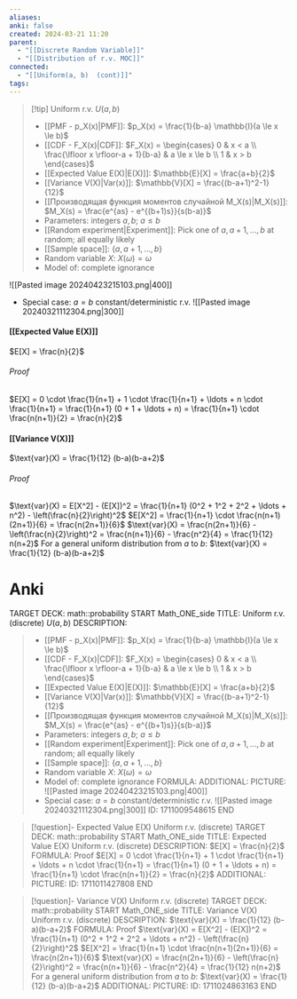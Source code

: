 ```yaml
---
aliases: 
anki: false
created: 2024-03-21 11:20
parent:
  - "[[Discrete Random Variable]]"
  - "[[Distribution of r.v. MOC]]"
connected:
  - "[[Uniform(a, b)  (cont)]]"
tags: 
---
```


> [!tip] Uniform r.v. $U(a, b)$
> - [[PMF - p_X(x)|PMF]]: $p_X(x) = \frac{1}{b-a} \mathbb{I}(a \le x \le b)$
> - [[CDF - F_X(x)|CDF]]: $F_X(x) = \begin{cases} 0 & x < a \\ \frac{\lfloor x \rfloor-a + 1}{b-a} & a \le x \le b \\ 1 & x > b \end{cases}$
> - [[Expected Value E(X)|E(X)]]: $\mathbb{E}[X] = \frac{a+b}{2}$
> - [[Variance V(X)|Var(x)]]: $\mathbb{V}[X] = \frac{(b-a+1)^2-1}{12}$
> - [[Производящая функция моментов случайной M_X(s)|M_X(s)]]: $M_X(s) = \frac{e^{as} - e^{(b+1)s}}{s(b-a)}$  
> - Parameters: integers $a, b$; $a \leq b$
> - [[Random experiment|Experiment]]: Pick one of $a, a + 1, \ldots, b$ at random; all equally likely
> - [[Sample space]]: $\{a, a + 1, \ldots, b\}$
> - Random variable $X$: $X(\omega) = \omega$
> - Model of: complete ignorance


![[Pasted image 20240423215103.png|400]]


- Special case: $a = b$ constant/deterministic r.v.
![[Pasted image 20240321112304.png|300]]


#### [[Expected Value E(X)]]
$E[X] = \frac{n}{2}$
###### Proof
$E[X] = 0 \cdot \frac{1}{n+1} + 1 \cdot \frac{1}{n+1} + \ldots + n \cdot \frac{1}{n+1} = \frac{1}{n+1} (0 + 1 + \ldots + n) = \frac{1}{n+1} \cdot \frac{n(n+1)}{2} = \frac{n}{2}$

#### [[Variance V(X)]]
$\text{var}(X) = \frac{1}{12} (b-a)(b-a+2)$

###### Proof
$\text{var}(X) = E[X^2] - (E[X])^2 = \frac{1}{n+1} (0^2 + 1^2 + 2^2 + \ldots + n^2) - \left(\frac{n}{2}\right)^2$
$E[X^2] = \frac{1}{n+1} \cdot \frac{n(n+1)(2n+1)}{6} = \frac{n(2n+1)}{6}$
$\text{var}(X) = \frac{n(2n+1)}{6} - \left(\frac{n}{2}\right)^2 = \frac{n(n+1)}{6} - \frac{n^2}{4} = \frac{1}{12} n(n+2)$
For a general uniform distribution from $a$ to $b$:
$\text{var}(X) = \frac{1}{12} (b-a)(b-a+2)$



# Anki
TARGET DECK: math::probability
START
Math_ONE_side
TITLE: Uniform r.v. (discrete) $U(a, b)$
DESCRIPTION: 
> - [[PMF - p_X(x)|PMF]]: $p_X(x) = \frac{1}{b-a} \mathbb{I}(a \le x \le b)$
> - [[CDF - F_X(x)|CDF]]: $F_X(x) = \begin{cases} 0 & x < a \\ \frac{\lfloor x \rfloor-a + 1}{b-a} & a \le x \le b \\ 1 & x > b \end{cases}$
> - [[Expected Value E(X)|E(X)]]: $\mathbb{E}[X] = \frac{a+b}{2}$
> - [[Variance V(X)|Var(x)]]: $\mathbb{V}[X] = \frac{(b-a+1)^2-1}{12}$
> - [[Производящая функция моментов случайной M_X(s)|M_X(s)]]: $M_X(s) = \frac{e^{as} - e^{(b+1)s}}{s(b-a)}$  
> - Parameters: integers $a, b$; $a \leq b$
> - [[Random experiment|Experiment]]: Pick one of $a, a + 1, \ldots, b$ at random; all equally likely
> - [[Sample space]]: $\{a, a + 1, \ldots, b\}$
> - Random variable $X$: $X(\omega) = \omega$
> - Model of: complete ignorance
FORMULA: 
ADDITIONAL:
PICTURE:
> ![[Pasted image 20240423215103.png|400]]
> - Special case: $a = b$ constant/deterministic r.v.
> ![[Pasted image 20240321112304.png|300]]
ID: 1711009548615
END

> [!question]- Expected Value E(X) Uniform r.v. (discrete)
TARGET DECK: math::probability 
START
Math_ONE_side
TITLE: Expected Value E(X) Uniform r.v. (discrete)
DESCRIPTION: $E[X] = \frac{n}{2}$
FORMULA: Proof
$E[X] = 0 \cdot \frac{1}{n+1} + 1 \cdot \frac{1}{n+1} + \ldots + n \cdot \frac{1}{n+1} = \frac{1}{n+1} (0 + 1 + \ldots + n) = \frac{1}{n+1} \cdot \frac{n(n+1)}{2} = \frac{n}{2}$
ADDITIONAL:
PICTURE:
ID: 1711011427808
END

> [!question]- Variance V(X) Uniform r.v. (discrete)
TARGET DECK: math::probability 
START
Math_ONE_side
TITLE: Variance V(X) Uniform r.v. (discrete)
DESCRIPTION: $\text{var}(X) = \frac{1}{12} (b-a)(b-a+2)$
FORMULA: Proof
$\text{var}(X) = E[X^2] - (E[X])^2 = \frac{1}{n+1} (0^2 + 1^2 + 2^2 + \ldots + n^2) - \left(\frac{n}{2}\right)^2$
$E[X^2] = \frac{1}{n+1} \cdot \frac{n(n+1)(2n+1)}{6} = \frac{n(2n+1)}{6}$
$\text{var}(X) = \frac{n(2n+1)}{6} - \left(\frac{n}{2}\right)^2 = \frac{n(n+1)}{6} - \frac{n^2}{4} = \frac{1}{12} n(n+2)$
For a general uniform distribution from $a$ to $b$:
$\text{var}(X) = \frac{1}{12} (b-a)(b-a+2)$
ADDITIONAL:
PICTURE:
ID: 1711024863163
END